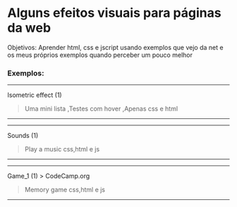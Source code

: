 # Alguns efeitos visuais para páginas da web

Objetivos: Aprender html, css e jscript usando exemplos que vejo da net e os meus próprios exemplos quando perceber um pouco melhor

### Exemplos:
------------------------------------------------------------------------------------------
Isometric effect (1)
  > Uma mini lista
  > ,Testes com hover 
  > ,Apenas css e html
------------------------------------------------------------------------------------------
------------------------------------------------------------------------------------------
Sounds (1)
  > Play a music
  > css,html e js
------------------------------------------------------------------------------------------
------------------------------------------------------------------------------------------
Game_1 (1) > CodeCamp.org
  > Memory game
  > css,html e js
------------------------------------------------------------------------------------------

